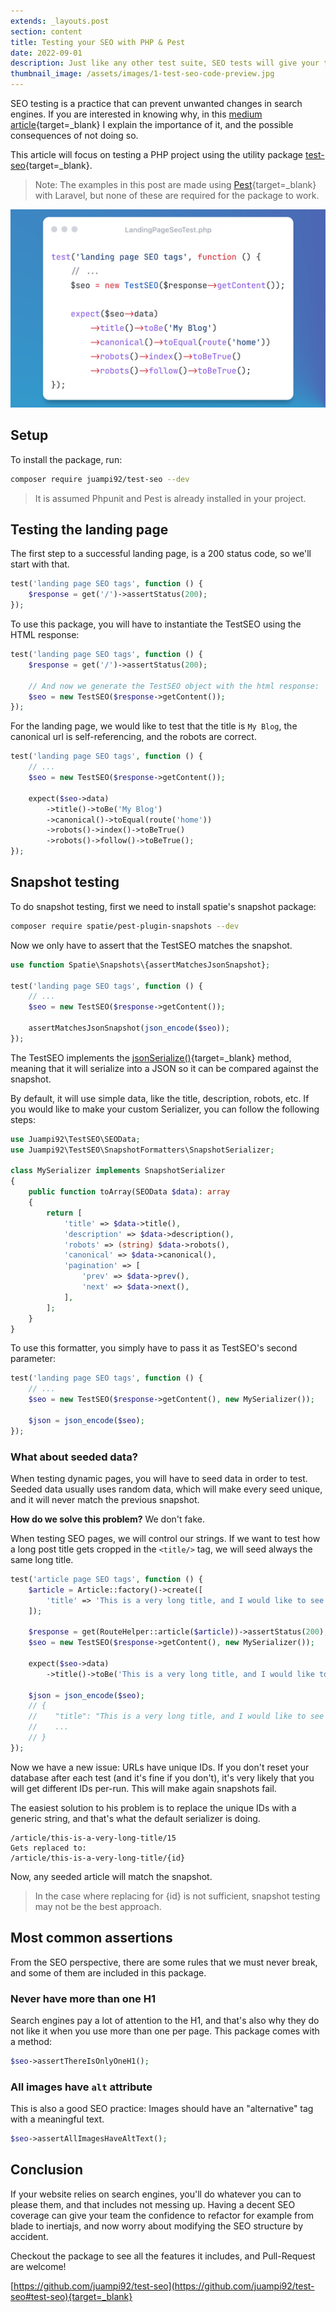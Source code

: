 ```yaml
---
extends: _layouts.post
section: content
title: Testing your SEO with PHP & Pest
date: 2022-09-01
description: Just like any other test suite, SEO tests will give your team confidence in your HTML structure and will prevent expensive mistakes.
thumbnail_image: /assets/images/1-test-seo-code-preview.jpg
---
```


SEO testing is a practice that can prevent unwanted changes in search engines.
If you are interested in knowing why, in this [medium article](https://medium.com/studocu-techblog/the-importance-of-testing-your-seo-9056e8f47ef7){target=_blank} I explain the importance of it, and the possible consequences of not doing so.

This article will focus on testing a PHP project using the utility package [test-seo](https://github.com/juampi92/test-seo){target=_blank}.

> Note: The examples in this post are made using [Pest](https://pestphp.com/){target=_blank} with Laravel, but none of these are required for the package to work.

![TestSEO Code Preview](/assets/images/1-test-seo-code-preview.jpg)

## Setup

To install the package, run:

```bash
composer require juampi92/test-seo --dev
```

> It is assumed Phpunit and Pest is already installed in your project.

## Testing the landing page

The first step to a successful landing page, is a 200 status code, so we'll start with that.

```php
test('landing page SEO tags', function () {
    $response = get('/')->assertStatus(200);
});
```

To use this package, you will have to instantiate the TestSEO using the HTML response:

```php
test('landing page SEO tags', function () {
    $response = get('/')->assertStatus(200);

    // And now we generate the TestSEO object with the html response:
    $seo = new TestSEO($response->getContent());
});
```

For the landing page, we would like to test that the title is `My Blog`, the canonical url is self-referencing, and the robots are correct.

```php
test('landing page SEO tags', function () {
    // ...
    $seo = new TestSEO($response->getContent());
    
    expect($seo->data)
        ->title()->toBe('My Blog')
        ->canonical()->toEqual(route('home'))
        ->robots()->index()->toBeTrue()
        ->robots()->follow()->toBeTrue();
});
```

## Snapshot testing

To do snapshot testing, first we need to install spatie's snapshot package:

```bash
composer require spatie/pest-plugin-snapshots --dev
```

Now we only have to assert that the TestSEO matches the snapshot.

```php
use function Spatie\Snapshots\{assertMatchesJsonSnapshot};

test('landing page SEO tags', function () {
    // ...
    $seo = new TestSEO($response->getContent());
    
    assertMatchesJsonSnapshot(json_encode($seo));
});
```

The TestSEO implements the [jsonSerialize()](https://www.php.net/manual/en/jsonserializable.jsonserialize.php){target=_blank} method, meaning that it will serialize into a JSON so it can be compared against the snapshot.

By default, it will use simple data, like the title, description, robots, etc. If you would like to make your custom Serializer, you can follow the following steps:

```php
use Juampi92\TestSEO\SEOData;
use Juampi92\TestSEO\SnapshotFormatters\SnapshotSerializer;

class MySerializer implements SnapshotSerializer
{
    public function toArray(SEOData $data): array
    {
        return [
            'title' => $data->title(),
            'description' => $data->description(),
            'robots' => (string) $data->robots(),
            'canonical' => $data->canonical(),
            'pagination' => [
                'prev' => $data->prev(),
                'next' => $data->next(),
            ],
        ];
    }
}
```

To use this formatter, you simply have to pass it as TestSEO's second parameter:

```php
test('landing page SEO tags', function () {
    // ...
    $seo = new TestSEO($response->getContent(), new MySerializer());
    
    $json = json_encode($seo);
});
```

### What about seeded data?

When testing dynamic pages, you will have to seed data in order to test. Seeded data usually uses random data, which will make every seed unique, and it will never match the previous snapshot.

**How do we solve this problem?** We don't fake.

When testing SEO pages, we will control our strings. If we want to test how a long post title gets cropped in the `<title/>` tag, we will seed always the same long title.

```php
test('article page SEO tags', function () {
    $article = Article::factory()->create([
        'title' => 'This is a very long title, and I would like to see it cropped',
    ]);

    $response = get(RouteHelper::article($article))->assertStatus(200);
    $seo = new TestSEO($response->getContent(), new MySerializer());
    
    expect($seo->data)
        ->title()->toBe('This is a very long title, and I would like to see it... - My Blog');

    $json = json_encode($seo);
    // {
    //    "title": "This is a very long title, and I would like to see it... - My Blog",
    //    ...
    // }
});
```

Now we have a new issue: URLs have unique IDs. If you don't reset your database after each test (and it's fine if you don't), it's very likely that you will get different IDs per-run. This will make again snapshots fail.

The easiest solution to his problem is to replace the unique IDs with a generic string, and that's what the default serializer is doing.

```
/article/this-is-a-very-long-title/15
Gets replaced to:
/article/this-is-a-very-long-title/{id}
```

Now, any seeded article will match the snapshot.

> In the case where replacing for {id} is not sufficient, snapshot testing may not be the best approach.

## Most common assertions

From the SEO perspective, there are some rules that we must never break, and some of them are included in this package.

### Never have more than one H1

Search engines pay a lot of attention to the H1, and that's also why they do not like it when you use more than one per page.
This package comes with a method:

```php
$seo->assertThereIsOnlyOneH1();
```

### All images have `alt` attribute

This is also a good SEO practice: Images should have an "alternative" tag with a meaningful text.

```php
$seo->assertAllImagesHaveAltText();
```

## Conclusion

If your website relies on search engines, you'll do whatever you can to please them, and that includes not messing up.
Having a decent SEO coverage can give your team the confidence to refactor for example from blade to inertiajs, and now worry about modifying the SEO structure by accident.

Checkout the package to see all the features it includes, and Pull-Request are welcome!

[https://github.com/juampi92/test-seo](https://github.com/juampi92/test-seo#test-seo){target=_blank}
